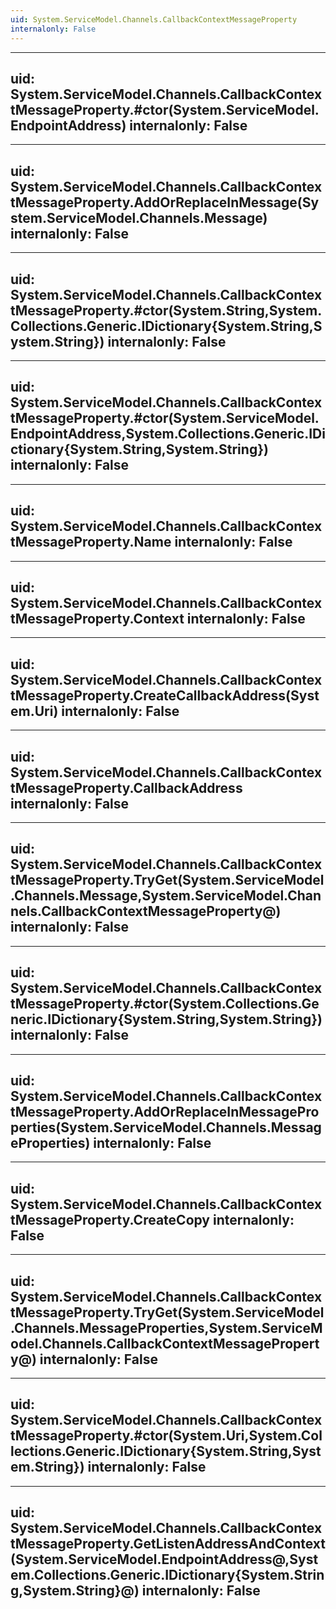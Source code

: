 ```yaml
---
uid: System.ServiceModel.Channels.CallbackContextMessageProperty
internalonly: False
---
```


---
uid: System.ServiceModel.Channels.CallbackContextMessageProperty.#ctor(System.ServiceModel.EndpointAddress)
internalonly: False
---

---
uid: System.ServiceModel.Channels.CallbackContextMessageProperty.AddOrReplaceInMessage(System.ServiceModel.Channels.Message)
internalonly: False
---

---
uid: System.ServiceModel.Channels.CallbackContextMessageProperty.#ctor(System.String,System.Collections.Generic.IDictionary{System.String,System.String})
internalonly: False
---

---
uid: System.ServiceModel.Channels.CallbackContextMessageProperty.#ctor(System.ServiceModel.EndpointAddress,System.Collections.Generic.IDictionary{System.String,System.String})
internalonly: False
---

---
uid: System.ServiceModel.Channels.CallbackContextMessageProperty.Name
internalonly: False
---

---
uid: System.ServiceModel.Channels.CallbackContextMessageProperty.Context
internalonly: False
---

---
uid: System.ServiceModel.Channels.CallbackContextMessageProperty.CreateCallbackAddress(System.Uri)
internalonly: False
---

---
uid: System.ServiceModel.Channels.CallbackContextMessageProperty.CallbackAddress
internalonly: False
---

---
uid: System.ServiceModel.Channels.CallbackContextMessageProperty.TryGet(System.ServiceModel.Channels.Message,System.ServiceModel.Channels.CallbackContextMessageProperty@)
internalonly: False
---

---
uid: System.ServiceModel.Channels.CallbackContextMessageProperty.#ctor(System.Collections.Generic.IDictionary{System.String,System.String})
internalonly: False
---

---
uid: System.ServiceModel.Channels.CallbackContextMessageProperty.AddOrReplaceInMessageProperties(System.ServiceModel.Channels.MessageProperties)
internalonly: False
---

---
uid: System.ServiceModel.Channels.CallbackContextMessageProperty.CreateCopy
internalonly: False
---

---
uid: System.ServiceModel.Channels.CallbackContextMessageProperty.TryGet(System.ServiceModel.Channels.MessageProperties,System.ServiceModel.Channels.CallbackContextMessageProperty@)
internalonly: False
---

---
uid: System.ServiceModel.Channels.CallbackContextMessageProperty.#ctor(System.Uri,System.Collections.Generic.IDictionary{System.String,System.String})
internalonly: False
---

---
uid: System.ServiceModel.Channels.CallbackContextMessageProperty.GetListenAddressAndContext(System.ServiceModel.EndpointAddress@,System.Collections.Generic.IDictionary{System.String,System.String}@)
internalonly: False
---
